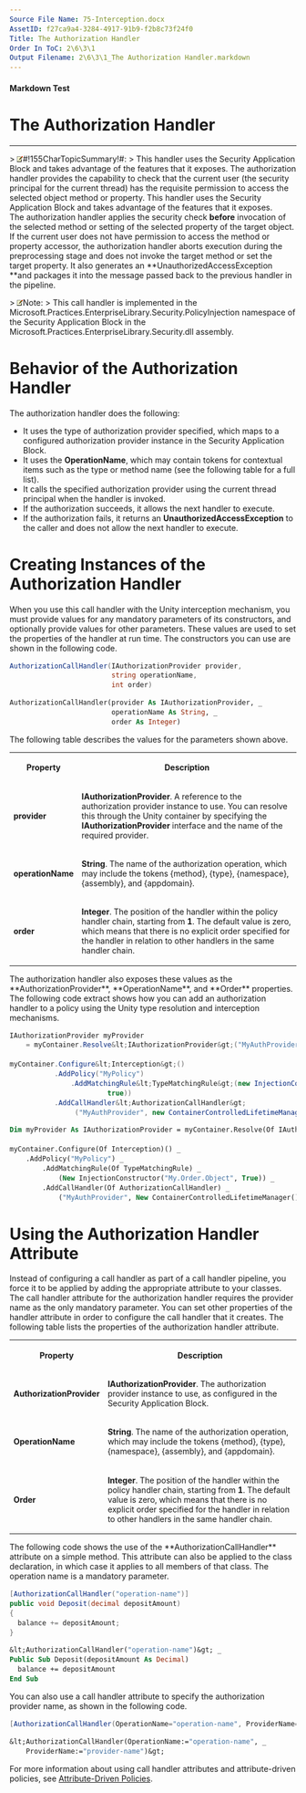 ```yaml
---
Source File Name: 75-Interception.docx
AssetID: f27ca9a4-3284-4917-91b9-f2b8c73f24f0
Title: The Authorization Handler
Order In ToC: 2\6\3\1
Output Filename: 2\6\3\1_The Authorization Handler.markdown
---
```


#### Markdown Test ####
# The Authorization Handler #
----------


&gt; ![](images/note.gif)#!155CharTopicSummary!#:
&gt; 
This handler uses the Security Application Block and takes advantage of the features that it exposes. 
The authorization handler provides the capability to check that the current user (the security principal for the current thread) has the requisite permission to access the selected object method or property. This handler uses the Security Application Block and takes advantage of the features that it exposes.   
The authorization handler applies the security check **before** invocation of the selected method or setting of the selected property of the target object. If the current user does not have permission to access the method or property accessor, the authorization handler aborts execution during the preprocessing stage and does not invoke the target method or set the target property. It also generates an **UnauthorizedAccessException **and packages it into the message passed back to the previous handler in the pipeline.  


&gt; ![](images/note.gif)Note:
&gt; This call handler is implemented in the Microsoft.Practices.EnterpriseLibrary.Security.PolicyInjection namespace of the Security Application Block in the Microsoft.Practices.EnterpriseLibrary.Security.dll assembly.

# Behavior of the Authorization Handler #
The authorization handler does the following:  
+ It uses the type of authorization provider specified, which maps to a configured authorization provider instance in the Security Application Block. 
+ It uses the **OperationName**, which may contain tokens for contextual items such as the type or method name (see the following table for a full list). 
+ It calls the specified authorization provider using the current thread principal when the handler is invoked. 
+ If the authorization succeeds, it allows the next handler to execute.
+ If the authorization fails, it returns an **UnauthorizedAccessException** to the caller and does not allow the next handler to execute. 

# Creating Instances of the Authorization Handler #
When you use this call handler with the Unity interception mechanism, you must provide values for any mandatory parameters of its constructors, and optionally provide values for other parameters. These values are used to set the properties of the handler at run time. The constructors you can use are shown in the following code.  

```csharp
AuthorizationCallHandler(IAuthorizationProvider provider, 
                         string operationName, 
                         int order)
```


```vb
AuthorizationCallHandler(provider As IAuthorizationProvider, _
                         operationName As String, _
                         order As Integer)
```

The following table describes the values for the parameters shown above.  
<table xmlns:xlink="http://www.w3.org/1999/xlink"><tr><th><p>Property</p></th><th><p>Description</p></th></tr><tr><td><p><b>provider</b></p></td><td><p><b>IAuthorizationProvider</b>. A reference to the authorization provider instance to use. You can resolve this through the Unity container by specifying the <b>IAuthorizationProvider</b> interface and the name of the required provider.</p></td></tr><tr><td><p><b>operationName</b></p></td><td><p><b>String</b>. The name of the authorization operation, which may include the tokens {method}, {type}, {namespace}, {assembly}, and {appdomain}.</p></td></tr><tr><td><p><b>order</b></p></td><td><p><b>Integer</b>. The position of the handler within the policy handler chain, starting from <b>1</b>. The default value is zero, which means that there is no explicit order specified for the handler in relation to other handlers in the same handler chain.</p></td></tr></table><a name="handlerconfigcache" href="#" xmlns:xlink="http://www.w3.org/1999/xlink"><span /></a>
The authorization handler also exposes these values as the **AuthorizationProvider**, **OperationName**, and **Order** properties.   
The following code extract shows how you can add an authorization handler to a policy using the Unity type resolution and interception mechanisms.   

```csharp
IAuthorizationProvider myProvider 
    = myContainer.Resolve&lt;IAuthorizationProvider&gt;("MyAuthProvider");

myContainer.Configure&lt;Interception&gt;()
           .AddPolicy("MyPolicy")
               .AddMatchingRule&lt;TypeMatchingRule&gt;(new InjectionConstructor("My.Order.Object",
                        true))
           .AddCallHandler&lt;AuthorizationCallHandler&gt;
                ("MyAuthProvider", new ContainerControlledLifetimeManager());
```


```vb
Dim myProvider As IAuthorizationProvider = myContainer.Resolve(Of IAuthorizationProvider)("MyAuthProvider")

myContainer.Configure(Of Interception)() _
    .AddPolicy("MyPolicy") _
        .AddMatchingRule(Of TypeMatchingRule) _
            (New InjectionConstructor("My.Order.Object", True)) _
        .AddCallHandler(Of AuthorizationCallHandler) _
            ("MyAuthProvider", New ContainerControlledLifetimeManager())
```


# Using the Authorization Handler Attribute #
Instead of configuring a call handler as part of a call handler pipeline, you force it to be applied by adding the appropriate attribute to your classes. The call handler attribute for the authorization handler requires the provider name as the only mandatory parameter. You can set other properties of the handler attribute in order to configure the call handler that it creates. The following table lists the properties of the authorization handler attribute.   
<table xmlns:xlink="http://www.w3.org/1999/xlink"><tr><th><p>Property</p></th><th><p>Description</p></th></tr><tr><td><p><b>AuthorizationProvider</b></p></td><td><p><b>IAuthorizationProvider</b>. The authorization provider instance to use, as configured in the Security Application Block.</p></td></tr><tr><td><p><b>OperationName</b></p></td><td><p><b>String</b>. The name of the authorization operation, which may include the tokens {method}, {type}, {namespace}, {assembly}, and {appdomain}.</p></td></tr><tr><td><p><b>Order</b></p></td><td><p><b>Integer</b>. The position of the handler within the policy handler chain, starting from <b>1</b>. The default value is zero, which means that there is no explicit order specified for the handler in relation to other handlers in the same handler chain.</p></td></tr></table>
The following code shows the use of the **AuthorizationCallHandler** attribute on a simple method. This attribute can also be applied to the class declaration, in which case it applies to all members of that class. The operation name is a mandatory parameter.   

```csharp
[AuthorizationCallHandler("operation-name")]
public void Deposit(decimal depositAmount)
{
  balance += depositAmount;
}
```


```vb
&lt;AuthorizationCallHandler("operation-name")&gt; _
Public Sub Deposit(depositAmount As Decimal)
  balance += depositAmount
End Sub
```

You can also use a call handler attribute to specify the authorization provider name, as shown in the following code.  

```csharp
[AuthorizationCallHandler(OperationName="operation-name", ProviderName="provider-name")]
```


```vb
&lt;AuthorizationCallHandler(OperationName:="operation-name", _
    ProviderName:="provider-name")&gt;
```

For more information about using call handler attributes and attribute-driven policies, see [Attribute-Driven Policies](test-markdown_456aac54-4ba3-4904-adae-36fb5227fabc.html).  

